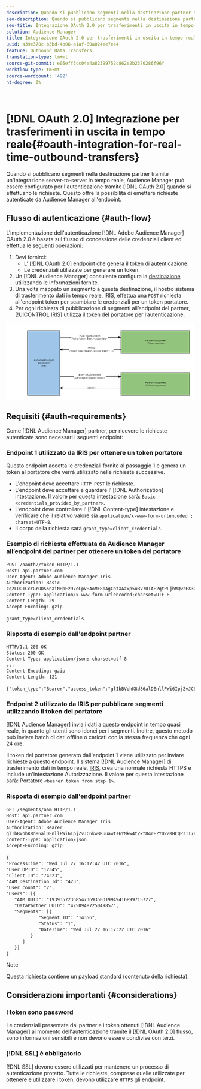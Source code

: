 ```yaml
---
description: Quando si pubblicano segmenti nella destinazione partner tramite un'integrazione server-to-server in tempo reale,  Audience Manager può essere configurato per l'autenticazione tramite OAuth 2.0 quando si effettuano le richieste. Questo offre la possibilità di emettere richieste autenticate da  Audience Manager all'endpoint.
seo-description: Quando si pubblicano segmenti nella destinazione partner tramite un'integrazione server-to-server in tempo reale,  Audience Manager può essere configurato per l'autenticazione tramite OAuth 2.0 quando si effettuano le richieste. Questo offre la possibilità di emettere richieste autenticate da  Audience Manager all'endpoint.
seo-title: Integrazione OAuth 2.0 per trasferimenti in uscita in tempo reale
solution: Audience Manager
title: Integrazione OAuth 2.0 per trasferimenti in uscita in tempo reale
uuid: a39e370c-b3bd-4b06-a1af-60a024ee7ee4
feature: Outbound Data Transfers
translation-type: tm+mt
source-git-commit: e05eff3cc04e4a82399752c862e2b2370286f96f
workflow-type: tm+mt
source-wordcount: '492'
ht-degree: 0%

---
```



# [!DNL OAuth 2.0] Integrazione per trasferimenti in uscita in tempo reale{#oauth-integration-for-real-time-outbound-transfers}

Quando si pubblicano segmenti nella destinazione partner tramite un&#39;integrazione server-to-server in tempo reale,  Audience Manager può essere configurato per l&#39;autenticazione tramite [!DNL OAuth 2.0] quando si effettuano le richieste. Questo offre la possibilità di emettere richieste autenticate da  Audience Manager all&#39;endpoint.

## Flusso di autenticazione {#auth-flow}

L&#39;implementazione dell&#39;autenticazione [!DNL Adobe Audience Manager] OAuth 2.0 [](https://tools.ietf.org/html/rfc6749#section-4.4) è basata sul flusso di concessione delle credenziali client ed effettua le seguenti operazioni:

1. Devi fornirci:
   * L&#39; [!DNL OAuth 2.0] endpoint che genera il token di autenticazione.
   * Le credenziali utilizzate per generare un token.
1. Un [!DNL Audience Manager] consulente configura la [destinazione](../../../features/destinations/destinations.md) utilizzando le informazioni fornite.
1. Una volta mappato un segmento a questa destinazione, il nostro sistema di trasferimento dati in tempo reale, [IRIS](../../../reference/system-components/components-data-action.md#iris), effettua una `POST` richiesta all&#39;endpoint token per scambiare le credenziali per un token portatore.
1. Per ogni richiesta di pubblicazione di segmenti all’endpoint del partner, [!UICONTROL IRIS] utilizza il token del portatore per l’autenticazione.

![](assets/oauth2-iris.png)

## Requisiti {#auth-requirements}

Come [!DNL Audience Manager] partner, per ricevere le richieste autenticate sono necessari i seguenti endpoint:

### Endpoint 1 utilizzato da IRIS per ottenere un token portatore

Questo endpoint accetta le credenziali fornite al passaggio 1 e genera un token al portatore che verrà utilizzato nelle richieste successive.

* L&#39;endpoint deve accettare `HTTP POST` le richieste.
* L’endpoint deve accettare e guardare l’ [!DNL Authorization] intestazione. Il valore per questa intestazione sarà: `Basic <credentials_provided_by_partner>`.
* L’endpoint deve controllare l’ [!DNL Content-type] intestazione e verificare che il relativo valore sia `application/x-www-form-urlencoded ; charset=UTF-8`.
* Il corpo della richiesta sarà `grant_type=client_credentials`.

### Esempio di richiesta effettuata da  Audience Manager all’endpoint del partner per ottenere un token del portatore

```
POST /oauth2/token HTTP/1.1
Host: api.partner.com
User-Agent: Adobe Audience Manager Iris
Authorization: Basic zq2LOO1CcYGrODS5nXiNHpEz97eCpVHAoMF8pAgCntXAzxp5uRV7DTAE2qtPLjhMQwrEX3O6MHV4S
Content-Type: application/x-www-form-urlencoded;charset=UTF-8
Content-Length: 29
Accept-Encoding: gzip
  
grant_type=client_credentials
```

### Risposta di esempio dall&#39;endpoint partner

```
HTTP/1.1 200 OK
Status: 200 OK
Content-Type: application/json; charset=utf-8
...
Content-Encoding: gzip
Content-Length: 121
  
{"token_type":"Bearer","access_token":"glIbBVohK8d86alDEnllPWi6IpjZvJC6kwBRuuawts6YMkw4tZkt84rEZYU2ZKHCQP3TT7PnzCQPI0yY"}
```

### Endpoint 2 utilizzato da IRIS per pubblicare segmenti utilizzando il token del portatore

[!DNL Audience Manager] invia i dati a questo endpoint in tempo quasi reale, in quanto gli utenti sono idonei per i segmenti. Inoltre, questo metodo può inviare batch di dati offline o caricati con la stessa frequenza che ogni 24 ore.

Il token del portatore generato dall&#39;endpoint 1 viene utilizzato per inviare richieste a questo endpoint. Il sistema [!DNL Audience Manager] di trasferimento dati in tempo reale, [IRIS](../../../reference/system-components/components-data-action.md#iris), crea una normale richiesta HTTPS e include un&#39;intestazione Autorizzazione. Il valore per questa intestazione sarà: Portatore `<bearer token from step 1>`.

### Risposta di esempio dall&#39;endpoint partner

```
GET /segments/aam HTTP/1.1
Host: api.partner.com
User-Agent: Adobe Audience Manager Iris
Authorization: Bearer glIbBVohK8d86alDEnllPWi6IpjZvJC6kwBRuuawts6YMkw4tZkt84rEZYU2ZKHCQP3TT7PnzCQPI0yY
Content-Type: application/json
Accept-Encoding: gzip
   
{
"ProcessTime": "Wed Jul 27 16:17:42 UTC 2016",
"User_DPID": "12345",
"Client_ID": "74323",
"AAM_Destination_Id": "423",
"User_count": "2",
"Users": [{
   "AAM_UUID": "19393572368547369350319949416899715727",
   "DataPartner_UUID": "4250948725049857",
   "Segments": [{
            "Segment_ID": "14356",
            "Status": "1",
            "DateTime": "Wed Jul 27 16:17:22 UTC 2016"
         }
      ]
   }]
}
```

>[!NOTE]
>
>Questa richiesta contiene un payload standard (contenuto della richiesta).

## Considerazioni importanti {#considerations}

### I token sono password

Le credenziali presentate dal partner e i token ottenuti [!DNL Audience Manager] al momento dell&#39;autenticazione tramite il [!DNL OAuth 2.0] flusso, sono informazioni sensibili e non devono essere condivise con terzi.

### [!DNL SSL] è obbligatorio

[!DNL SSL] devono essere utilizzati per mantenere un processo di autenticazione protetto. Tutte le richieste, comprese quelle utilizzate per ottenere e utilizzare i token, devono utilizzare `HTTPS` gli endpoint.